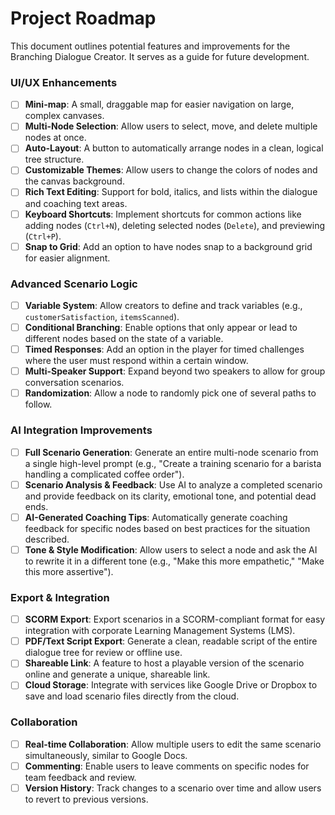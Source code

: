 # Project Roadmap

This document outlines potential features and improvements for the Branching Dialogue Creator. It serves as a guide for future development.

### UI/UX Enhancements
- [ ] **Mini-map**: A small, draggable map for easier navigation on large, complex canvases.
- [ ] **Multi-Node Selection**: Allow users to select, move, and delete multiple nodes at once.
- [ ] **Auto-Layout**: A button to automatically arrange nodes in a clean, logical tree structure.
- [ ] **Customizable Themes**: Allow users to change the colors of nodes and the canvas background.
- [ ] **Rich Text Editing**: Support for bold, italics, and lists within the dialogue and coaching text areas.
- [ ] **Keyboard Shortcuts**: Implement shortcuts for common actions like adding nodes (`Ctrl+N`), deleting selected nodes (`Delete`), and previewing (`Ctrl+P`).
- [ ] **Snap to Grid**: Add an option to have nodes snap to a background grid for easier alignment.

### Advanced Scenario Logic
- [ ] **Variable System**: Allow creators to define and track variables (e.g., `customerSatisfaction`, `itemsScanned`).
- [ ] **Conditional Branching**: Enable options that only appear or lead to different nodes based on the state of a variable.
- [ ] **Timed Responses**: Add an option in the player for timed challenges where the user must respond within a certain window.
- [ ] **Multi-Speaker Support**: Expand beyond two speakers to allow for group conversation scenarios.
- [ ] **Randomization**: Allow a node to randomly pick one of several paths to follow.

### AI Integration Improvements
- [ ] **Full Scenario Generation**: Generate an entire multi-node scenario from a single high-level prompt (e.g., "Create a training scenario for a barista handling a complicated coffee order").
- [ ] **Scenario Analysis & Feedback**: Use AI to analyze a completed scenario and provide feedback on its clarity, emotional tone, and potential dead ends.
- [ ] **AI-Generated Coaching Tips**: Automatically generate coaching feedback for specific nodes based on best practices for the situation described.
- [ ] **Tone & Style Modification**: Allow users to select a node and ask the AI to rewrite it in a different tone (e.g., "Make this more empathetic," "Make this more assertive").

### Export & Integration
- [ ] **SCORM Export**: Export scenarios in a SCORM-compliant format for easy integration with corporate Learning Management Systems (LMS).
- [ ] **PDF/Text Script Export**: Generate a clean, readable script of the entire dialogue tree for review or offline use.
- [ ] **Shareable Link**: A feature to host a playable version of the scenario online and generate a unique, shareable link.
- [ ] **Cloud Storage**: Integrate with services like Google Drive or Dropbox to save and load scenario files directly from the cloud.

### Collaboration
- [ ] **Real-time Collaboration**: Allow multiple users to edit the same scenario simultaneously, similar to Google Docs.
- [ ] **Commenting**: Enable users to leave comments on specific nodes for team feedback and review.
- [ ] **Version History**: Track changes to a scenario over time and allow users to revert to previous versions.
